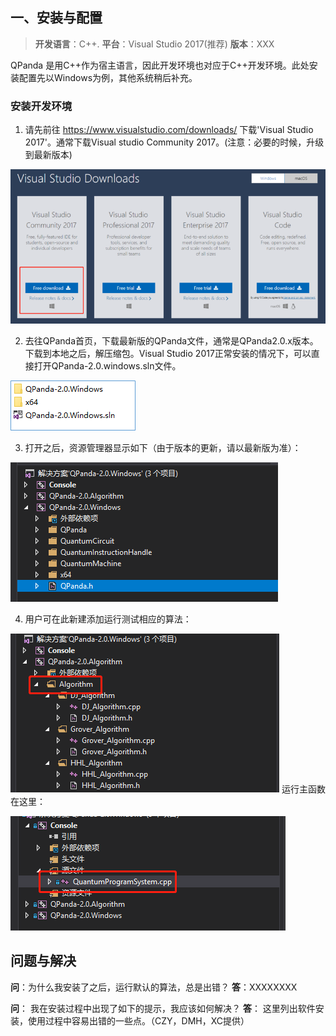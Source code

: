 ## 一、安装与配置
> **开发语言**：C++.
> **平台**：Visual Studio 2017(推荐)
> **版本**：XXX

QPanda 是用C++作为宿主语言，因此开发环境也对应于C++开发环境。此处安装配置先以Windows为例，其他系统稍后补充。

###	安装开发环境
1.	 请先前往 https://www.visualstudio.com/downloads/ 下载'Visual Studio 2017'。通常下载Visual studio Community 2017。(注意：必要的时候，升级到最新版本)

![open1](/QPanda-2.0.Documentation/img/1.1software.png)

2.	去往QPanda首页，下载最新版的QPanda文件，通常是QPanda2.0.x版本。下载到本地之后，解压缩包。Visual Studio 2017正常安装的情况下，可以直接打开QPanda-2.0.windows.sln文件。

![open1](/QPanda-2.0.Documentation/img/1.2open.png)

3.	打开之后，资源管理器显示如下（由于版本的更新，请以最新版为准）：

![open1](/QPanda-2.0.Documentation/img/1.3open.png)

4. 用户可在此新建添加运行测试相应的算法：

 ![](/QPanda-2.0.Documentation/img/1.4open.png)
运行主函数在这里：

 ![](/QPanda-2.0.Documentation/img/1.5open.png)

## 问题与解决
**问**：为什么我安装了之后，运行默认的算法，总是出错？
**答**：XXXXXXXX

**问**： 我在安装过程中出现了如下的提示，我应该如何解决？
**答**：
这里列出软件安装，使用过程中容易出错的一些点。（CZY，DMH，XC提供）
